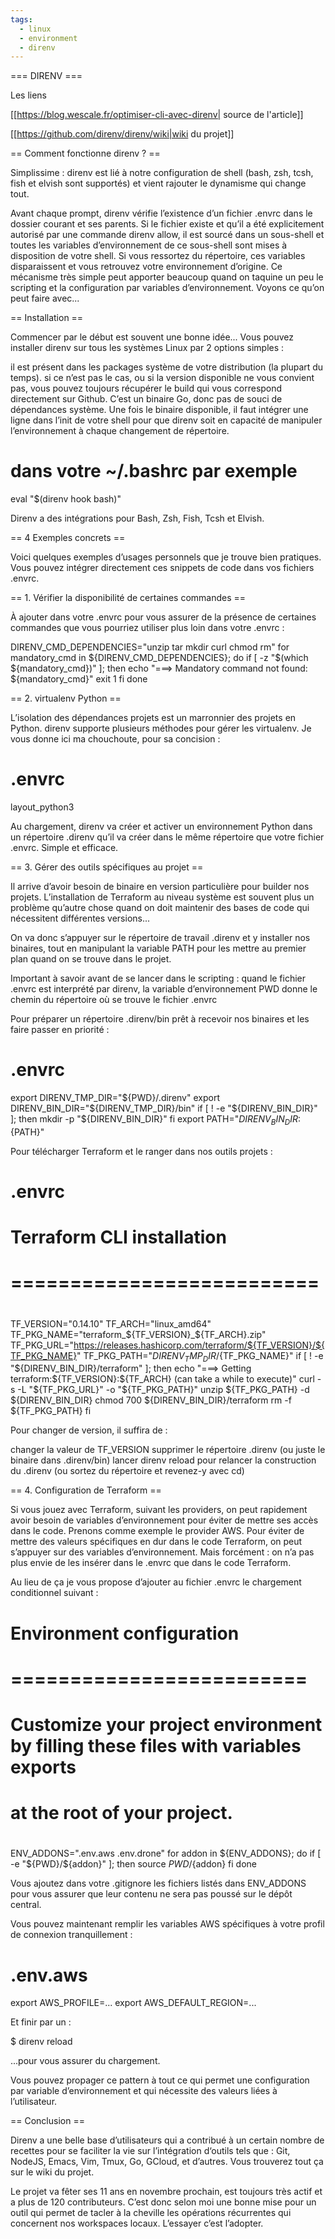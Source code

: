 ```yaml
---
tags:
  - linux
  - environment
  - direnv
---
```


=== DIRENV ===

Les liens

[[https://blog.wescale.fr/optimiser-cli-avec-direnv| source de l'article]]

[[https://github.com/direnv/direnv/wiki|wiki du projet]]

== Comment fonctionne direnv ? ==

Simplissime : direnv est lié à notre configuration de shell (bash, zsh, tcsh, fish et elvish sont supportés) et vient rajouter le dynamisme qui change tout.

Avant chaque prompt, direnv vérifie l’existence d’un fichier .envrc dans le dossier courant et ses parents. Si le fichier existe et qu’il a été explicitement autorisé par une commande direnv allow, il est sourcé dans un sous-shell et toutes les variables d’environnement de ce sous-shell sont mises à disposition de votre shell. Si vous ressortez du répertoire, ces variables disparaissent et vous retrouvez votre environnement d’origine.
Ce mécanisme très simple peut apporter beaucoup quand on taquine un peu le scripting et la configuration par variables d’environnement. Voyons ce qu’on peut faire avec...

== Installation ==

Commencer par le début est souvent une bonne idée... Vous pouvez installer direnv sur tous les systèmes Linux par 2 options simples :

il est présent dans les packages système de votre distribution (la plupart du temps).
si ce n’est pas le cas, ou si la version disponible ne vous convient pas, vous pouvez toujours récupérer le build qui vous correspond directement sur Github. C’est un binaire Go, donc pas de souci de dépendances système.
Une fois le binaire disponible, il faut intégrer une ligne dans l’init de votre shell pour que direnv soit en capacité de manipuler l’environnement à chaque changement de répertoire.

# dans votre ~/.bashrc par exemple

  eval "$(direnv hook bash)"

Direnv a des intégrations pour Bash, Zsh, Fish, Tcsh et Elvish.

== 4 Exemples concrets ==

Voici quelques exemples d’usages personnels que je trouve bien pratiques. Vous pouvez intégrer directement ces snippets de code dans vos fichiers .envrc.

== 1. Vérifier la disponibilité de certaines commandes ==

À ajouter dans votre .envrc pour vous assurer de la présence de certaines commandes que vous pourriez utiliser plus loin dans votre .envrc :

  DIRENV_CMD_DEPENDENCIES="unzip tar mkdir curl chmod rm"
  for mandatory_cmd in ${DIRENV_CMD_DEPENDENCIES}; do
     if [ -z "$(which ${mandatory_cmd})" ]; then
          echo "===> Mandatory command not found: ${mandatory_cmd}"
          exit 1
     fi
  done
  
== 2. virtualenv Python ==

L’isolation des dépendances projets est un marronnier des projets en Python. direnv supporte plusieurs méthodes pour gérer les virtualenv. Je vous donne ici ma chouchoute, pour sa concision :

  # .envrc
  layout_python3
  
Au chargement, direnv va créer et activer un environnement Python dans un répertoire .direnv qu’il va créer dans le même répertoire que votre fichier .envrc. Simple et efficace.

== 3. Gérer des outils spécifiques au projet ==

Il arrive d’avoir besoin de binaire en version particulière pour builder nos projets. L’installation de Terraform au niveau système est souvent plus un problème qu’autre chose quand on doit maintenir des bases de code qui nécessitent différentes versions...

On va donc s’appuyer sur le répertoire de travail .direnv et y installer nos binaires, tout en manipulant la variable PATH pour les mettre au premier plan quand on se trouve dans le projet.

Important à savoir avant de se lancer dans le scripting : quand le fichier .envrc est interprété par direnv, la variable d’environnement PWD donne le chemin du répertoire où se trouve le fichier .envrc

Pour préparer un répertoire .direnv/bin prêt à recevoir nos binaires et les faire passer en priorité :

  # .envrc
  export DIRENV_TMP_DIR="${PWD}/.direnv"
  export DIRENV_BIN_DIR="${DIRENV_TMP_DIR}/bin"
  if [ ! -e "${DIRENV_BIN_DIR}" ]; then
     mkdir -p "${DIRENV_BIN_DIR}"
  fi
  export PATH="${DIRENV_BIN_DIR}:${PATH}"

Pour télécharger Terraform et le ranger dans nos outils projets :

  # .envrc
  #
  # Terraform CLI installation
  # ==========================
  #
  TF_VERSION="0.14.10"
  TF_ARCH="linux_amd64"
  TF_PKG_NAME="terraform_${TF_VERSION}_${TF_ARCH}.zip"
  TF_PKG_URL="https://releases.hashicorp.com/terraform/${TF_VERSION}/${TF_PKG_NAME}"
  TF_PKG_PATH="${DIRENV_TMP_DIR}/${TF_PKG_NAME}"
  if [ ! -e "${DIRENV_BIN_DIR}/terraform" ]; then
     echo "===> Getting terraform:${TF_VERSION}:${TF_ARCH} (can take a while to execute)"
     curl -s -L "${TF_PKG_URL}" -o "${TF_PKG_PATH}"
     unzip ${TF_PKG_PATH} -d ${DIRENV_BIN_DIR}
     chmod 700 ${DIRENV_BIN_DIR}/terraform
     rm -f ${TF_PKG_PATH}
  fi

Pour changer de version, il suffira de :

changer la valeur de TF_VERSION
supprimer le répertoire .direnv (ou juste le binaire dans .direnv/bin)
lancer direnv reload pour relancer la construction du .direnv (ou sortez du répertoire et revenez-y avec cd)

== 4. Configuration de Terraform ==

Si vous jouez avec Terraform, suivant les providers, on peut rapidement avoir besoin de variables d’environnement pour éviter de mettre ses accès dans le code. Prenons comme exemple le provider AWS. Pour éviter de mettre des valeurs spécifiques en dur dans le code Terraform, on peut s’appuyer sur des variables d’environnement. Mais forcément : on n’a pas plus envie de les insérer dans le .envrc que dans le code Terraform.

Au lieu de ça je vous propose d’ajouter au fichier .envrc le chargement conditionnel suivant :

  #
  # Environment configuration
  # =========================
  #
  # Customize your project environment by filling these files with variables exports
  # at the root of your project.  
  #
  ENV_ADDONS=".env.aws .env.drone"
  for addon in ${ENV_ADDONS}; do
     if [ -e "${PWD}/${addon}" ]; then
         source ${PWD}/${addon}
     fi
  done

Vous ajoutez dans votre .gitignore les fichiers listés dans ENV_ADDONS pour vous assurer que leur contenu ne sera pas poussé sur le dépôt central.

Vous pouvez maintenant remplir les variables AWS spécifiques à votre profil de connexion tranquillement :

  # .env.aws
  export AWS_PROFILE=...
  export AWS_DEFAULT_REGION=...

Et finir par un :

  $ direnv reload

...pour vous assurer du chargement.

Vous pouvez propager ce pattern à tout ce qui permet une configuration par variable d’environnement et qui nécessite des valeurs liées à l’utilisateur.

== Conclusion ==

Direnv a une belle base d’utilisateurs qui a contribué à un certain nombre de recettes pour se faciliter la vie sur l’intégration d‘outils tels que : Git, NodeJS, Emacs, Vim, Tmux, Go, GCloud, et d’autres. Vous trouverez tout ça sur le wiki du projet.

Le projet va fêter ses 11 ans en novembre prochain, est toujours très actif et a plus de 120 contributeurs. C’est donc selon moi une bonne mise pour un outil qui permet de tacler à la cheville les opérations récurrentes qui concernent nos workspaces locaux. L’essayer c’est l’adopter.